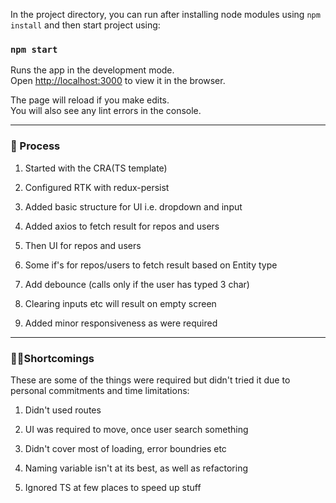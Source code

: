 In the project directory, you can run after installing node modules using `npm install` and then start project using:

### `npm start`

Runs the app in the development mode.<br />
Open [http://localhost:3000](http://localhost:3000) to view it in the browser.

The page will reload if you make edits.<br />
You will also see any lint errors in the console.


---

### 🤔 Process

1. Started with the CRA(TS template)

2. Configured RTK with redux-persist

3. Added basic structure for UI i.e. dropdown and input

4. Added axios to fetch result for repos and users

5. Then UI for repos and users

6. Some if's for repos/users to fetch result based on Entity type

7. Add debounce (calls only if the user has typed 3 char)

8. Clearing inputs etc will result on empty screen

9. Added minor responsiveness as were required

---

### 🤦‍♂️Shortcomings

These are some of the things were required but didn't tried it due to personal commitments and time limitations:

1. Didn't used routes

2. UI was required to move, once user search something

3. Didn't cover most of loading, error boundries etc

4. Naming variable isn't at its best, as well as refactoring

5. Ignored TS at few places to speed up stuff




